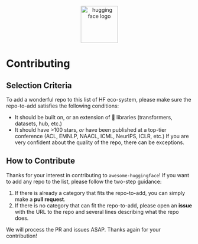 <p align="center"> 
<img src="https://raw.githubusercontent.com/huggingface/awesome-huggingface/main/logo.svg?token=AFLYUK4HQBJT734TLKYP2R3A2CKW2" width="100px" alt="hugging face logo">
</p>

# Contributing

## Selection Criteria
To add a wonderful repo to this list of HF eco-system, please make sure the repo-to-add satisfies the following conditions:
- It should be built on, or an extension of :hugs: libraries (transformers, datasets, hub, etc.)
- It should have >100 stars, *or* have been published at a top-tier conference (ACL, EMNLP, NAACL, ICML, NeurIPS, ICLR, etc.) If you are very confident about the quality of the repo, there can be exceptions.

## How to Contribute

Thanks for your interest in contributing to `awesome-huggingface`! If you want to add any repo to the list, please follow the two-step guidance:
1. If there is already a category that fits the repo-to-add, you can simply make a **pull request**.
2. If there is no category that can fit the repo-to-add, please open an **issue** with the URL to the repo and several lines describing what the repo does.

We will process the PR and issues ASAP. Thanks again for your contribution!
